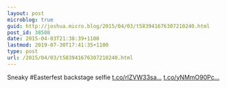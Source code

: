 ```yaml
---
layout: post
microblog: true
guid: http://joshua.micro.blog/2015/04/03/t583941676307210240.html
post_id: 38508
date: 2015-04-03T21:38:39+1100
lastmod: 2019-07-30T17:41:35+1100
type: post
url: /2015/04/03/t583941676307210240.html
---
```

Sneaky #Easterfest backstage selfie [t.co/rlZVW33sa...](http://t.co/rlZVW33sad) [t.co/yNMmO90Pc...](http://t.co/yNMmO90PcE)

